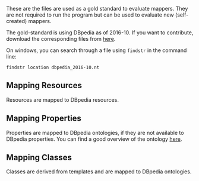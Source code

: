 These are the files are used as a gold standard to evaluate mappers. They are not required to run the program but can be used to evaluate new (self-created) mappers. 

The gold-standard is using DBpedia as of 2016-10.
If you want to contribute, download the corresponding files from <a href="http://wiki.dbpedia.org/downloads-2016-10">here</a>.

On windows, you can search through a file using `findstr` in the command line:
```
findstr location dbpedia_2016-10.nt
```


## Mapping Resources
Resources are mapped to DBpedia resources.

## Mapping Properties
Properties are mapped to DBpedia ontologies, if they are not available to DBpedia properties.
You can find a good overview of the ontology <a href="http://mappings.dbpedia.org/server/ontology/classes/">here</a>.

## Mapping Classes
Classes are derived from templates and are mapped to DBpedia ontologies.
